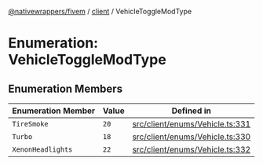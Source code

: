 [@nativewrappers/fivem](../../README.md) / [client](../README.md) / VehicleToggleModType

# Enumeration: VehicleToggleModType

## Enumeration Members

| Enumeration Member | Value | Defined in |
| ------ | ------ | ------ |
| `TireSmoke` | `20` | [src/client/enums/Vehicle.ts:331](https://github.com/nativewrappers/fivem/blob/9c9296849bd5d47a19ca095df40cd4686e165154/src/client/enums/Vehicle.ts#L331) |
| `Turbo` | `18` | [src/client/enums/Vehicle.ts:330](https://github.com/nativewrappers/fivem/blob/9c9296849bd5d47a19ca095df40cd4686e165154/src/client/enums/Vehicle.ts#L330) |
| `XenonHeadlights` | `22` | [src/client/enums/Vehicle.ts:332](https://github.com/nativewrappers/fivem/blob/9c9296849bd5d47a19ca095df40cd4686e165154/src/client/enums/Vehicle.ts#L332) |
